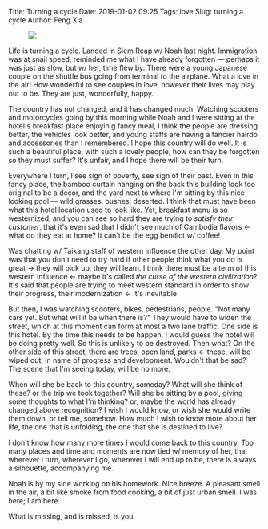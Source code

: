 Title: Turning a cycle
Date: 2019-01-02 09:25
Tags: love
Slug: turning a cycle
Author: Feng Xia

<figure class="col s12">
  <img src="{{SITEURL}}/images/ankor%20wat.jpg"/>
</figure>


Life is turning a cycle. Landed in Siem Reap w/ Noah last
night. Immigration was at snail speed, reminded me what I have already
forgotten &mdash; perhaps it was just as slow, but w/ her, time flew
by. There were a young Japanese couple on the shuttle bus going from
terminal to the airplane. What a love in the air! How wonderful to see
couples in love, however their lives may play out to be. They are
just, wonderfully, happy. 

The country has not changed, and it has changed much. Watching
scooters and motorcycles going by this morning while Noah and I were
sitting at the hotel's breakfast place enjoyin g fancy meal, I think
the people are dressing better, the vehicles look better, and young
staffs are having a fancier hairdo and accessories than I
remembered. I hope this country will do well. It is such a beautiful
place, with such a lovely people, how can they be forgotten so they
must suffer? It's unfair, and I hope there will be their turn.

Everywhere I turn, I see sign of poverty, see sign of their past. Even
in this fancy place, the bamboo curtain hanging on the back this
building look too original to be a decor, and the yard next to where
I'm sitting by this nice looking pool &mdash; wild grasses, bushes,
deserted. I think that must have been what this hotel location used to
look like. Yet, breakfast menu is so westernized, and you can see so
hard they are trying to _satisfy their customer_, that it's even sad
that I didn't see much of Cambodia flavors &larr; what do they eat at
home? It can't be the egg bendict w/ coffee! 

Was chatting w/ Taikang staff of western influence the other day. My
point was that you don't need to try hard if other people think what
you do is great &rarr; they will pick up, they will learn. I think
there must be a term of this western influence &larr; maybe it's
called _the curse of the western civilization_? It's said that people
are trying to meet western standard in order to show their progress,
their modernization &larr; it's inevitable.

But then, I was watching scooters, bikes, pedestrians, people. "Not
many cars yet. But what will it be when there is?" They would have to
widen the street, which at this moment can form at most a two lane
traffic. One side is this hotel. By the time this needs to be happen,
I would guess the hotel will be doing pretty well. So this is unlikely
to be destroyed. Then what? On the other side of this street, there
are trees, open land, parks &larr; these, will be wiped out, in name
of progress and development. Wouldn't that be sad? The scene that I'm
seeing today, will be no more.

When will she be back to this country, someday? What will she think of
these? or the trip we took together? Will she be sitting by a pool,
giving some thoughts to what I'm thinking? or, maybe the world has
already changed above recognition? I wish I would know, or wish she
would write them down, or tell me, somehow. How much I wish to know
more about her life, the one that is unfolding, the one that she is
destined to live?

I don't know how many more times I would come back to this
country. Too many places and time and moments are now tied w/ memory
of her, that wherever I turn, wherever I go, wherever I will end up to
be, there is always a silhouette, accompanying me.

Noah is by my side working on his homework. Nice breeze. A pleasant
smell in the air, a bit like smoke from food cooking, a bit of just
urban smell. I was here; I am here.

What is missing, and is missed, is you.
